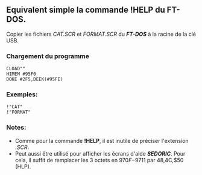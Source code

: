 ## Equivalent simple la commande !HELP du FT-DOS.

Copier les fichiers *CAT.SCR* et *FORMAT.SCR* du ***FT-DOS*** à la racine de la clé USB.

### Chargement du programme
```
CLOAD""
HIMEM #95F0
DOKE #2F5,DEEK(#95FE)
```

### Exemples:
```
!"CAT"
!"FORMAT"
```

### Notes:
- Comme pour la commande **!HELP**, il est inutile de préciser l'extension *.SCR*.
- Peut aussi être utilisé pour afficher les écrans d'aide ***SEDORIC***.
Pour cela, il suffit de remplacer les 3 octets en $970F-$9711 par $48,$4C,$50 (HLP).
